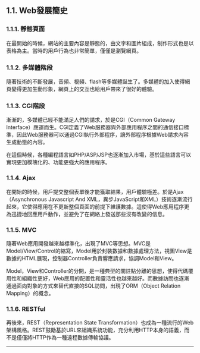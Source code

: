 ## **1.1. Web發展簡史**

### **1.1.1. 靜態頁面**
在最開始的時候，網站的主要內容是靜態的，由文字和圖片組成，制作形式也是以表格為主。當時的用戶行為也非常簡單，僅僅是瀏覽網頁。

### **1.1.2. 多媒體階段**
隨著技術的不斷發展，音頻、視頻、flash等多媒體誕生了。多媒體的加入使得網頁變得更加生動形象，網頁上的交互也給用戶帶來了很好的體驗。

### **1.1.3. CGI階段**
漸漸的，多媒體已經不能滿足人們的請求，於是CGI（Common Gateway Interface）應運而生。CGI定義了Web服務器與外部應用程序之間的通信接口標準，因此Web服務器可以通過CGI執行外部程序，讓外部程序根據Web請求內容生成動態的內容。

在這個時候，各種編程語言如PHP/ASP/JSP也逐漸加入市場，基於這些語言可以實現更加模塊化的、功能更強大的應用程序。

### **1.1.4. Ajax**
在開始的時候，用戶提交整個表單後才能獲取結果，用戶體驗極差。於是Ajax（Asynchronous Javascript And XML，異步JavaScript和XML）技術逐漸流行起來，它使得應用在不更新整個頁面的前提下維護數據。這使得Web應用程序更為迅捷地回應用戶動作，並避免了在網絡上發送那些沒有改變的信息。

### **1.1.5. MVC**
隨著Web應用開發越來越標準化，出現了MVC等思想。MVC是Model/View/Control的縮寫，Model用於封裝數據和數據處理方法，視圖View是數據的HTML展現，控制器Controller負責響應請求，協調Model和View。

Model，View和Controller的分開，是一種典型的關註點分離的思想，使得代碼覆用性和組織性更好，Web應用的配置性和靈活性也越來越好。而數據訪問也逐漸通過面向對象的方式來替代直接的SQL訪問，出現了ORM（Object Relation Mapping）的概念。

### **1.1.6. RESTful**
再後來，REST（Representation State Transformation）也成為一種流行的Web架構風格。REST鼓勵基於URL來組織系統功能，充分利用HTTP本身的語義，而不是僅僅將HTTP作為一種遠程數據傳輸協議。

---

